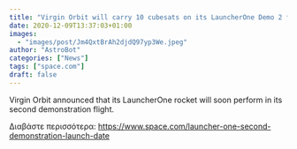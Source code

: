 ```yaml
---
title: "Virgin Orbit will carry 10 cubesats on its LauncherOne Demo 2 flight this month"
date: 2020-12-09T13:37:03+01:00
images:
  - "images/post/Jm4QxtBrAh2djdQ97yp3We.jpeg"
author: "AstroBot"
categories: ["News"]
tags: ["space.com"]
draft: false
---
```


Virgin Orbit announced that its LauncherOne rocket will soon perform in its second demonstration flight. 

Διαβάστε περισσότερα: https://www.space.com/launcher-one-second-demonstration-launch-date
